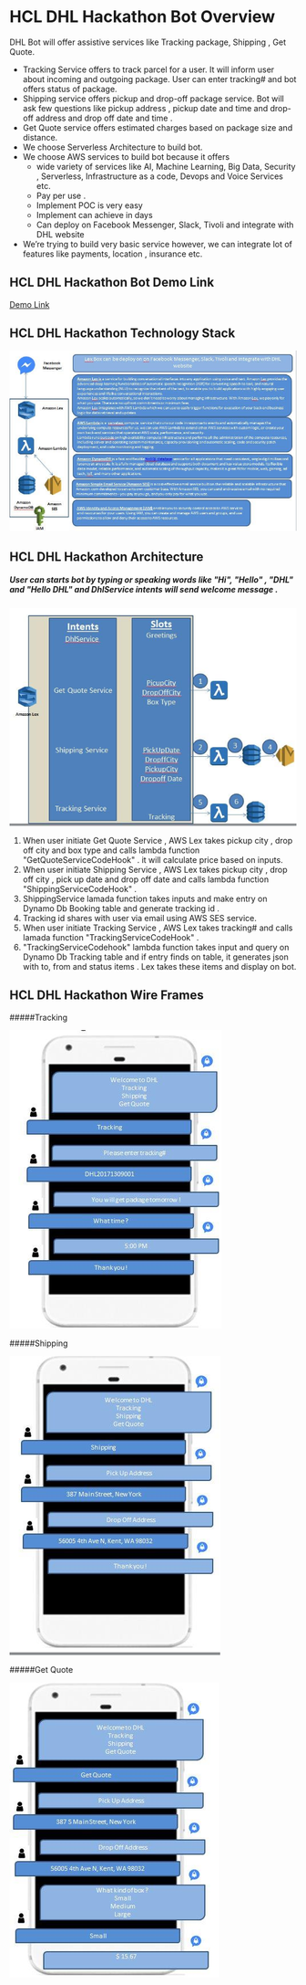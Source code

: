# HCL DHL Hackathon Bot Overview
DHL Bot will offer assistive services like Tracking package, Shipping , Get Quote.
+ Tracking Service offers to track parcel for a user. It will inform user about incoming and outgoing package. User can enter tracking# and bot offers status of package.
+ Shipping service offers pickup and drop-off package service. Bot will ask few questions like pickup address , pickup date and time and drop-off address and drop off date and time .
+ Get Quote service offers estimated charges based on package size and distance.
+ We choose Serverless Architecture to build bot.
+ We choose AWS services to build bot because it offers
    - wide variety of services like AI, Machine Learning, Big Data, Security , Serverless, Infrastructure as a code, Devops and Voice Services  etc.
    - Pay per use .
    - Implement POC is very easy
    - Implement can achieve in days
    - Can deploy on Facebook Messenger, Slack, Tivoli and integrate with DHL website
+ We’re trying to build very basic service however, we can integrate lot of features like payments, location , insurance etc.

## HCL DHL Hackathon Bot Demo Link
[Demo Link](	https://dhl-pipeline-1oylq1kfcgpix-webappbucket-14g285dcv3ey5.s3.amazonaws.com/index.html)

## HCL DHL Hackathon Technology Stack
![Technical Stack](https://github.com/kanthedgaurav/HCL_DHL_Bot/blob/master/img/Technical%20Stack.jpg)

## HCL DHL Hackathon Architecture
##### User can starts bot by typing or speaking words like "Hi", "Hello" , "DHL" and "Hello DHL" and DhlService intents will send welcome message .
![Architecture](https://github.com/kanthedgaurav/HCL_DHL_Bot/blob/master/img/LLA.jpg)
1. When user initiate Get Quote Service , AWS Lex takes pickup city , drop off city and box type and calls lambda function "GetQuoteServiceCodeHook" . it will calculate price based on inputs.
2. When user initiate Shipping Service , AWS Lex takes pickup city , drop off city , pick up date and drop off date and calls lambda function "ShippingServiceCodeHook" .
3. ShippingService lamada function takes inputs and make entry on Dynamo Db Booking table and generate tracking id .
4. Tracking id shares with user via email using AWS SES service.
5. When user initiate Tracking Service , AWS Lex takes tracking# and calls lamada function "TrackingServiceCodeHook" .
6. "TrackingServiceCodehook" lambda function takes input and query on Dynamo Db Tracking table and if entry finds on table, it generates  json with to, from and status items . Lex takes these items and display on bot.

## HCL DHL Hackathon Wire Frames

#####Tracking

![Tracking](https://github.com/kanthedgaurav/HCL_DHL_Bot/blob/master/img/Tracking.jpg)

#####Shipping

![Shipping](https://github.com/kanthedgaurav/HCL_DHL_Bot/blob/master/img/Shipping.jpg)

#####Get Quote

![Get Quote](https://github.com/kanthedgaurav/HCL_DHL_Bot/blob/master/img/Get%20Quote.jpg)
